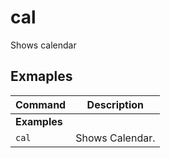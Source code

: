# cal

Shows calendar

## Exmaples 

| **Command**   | **Description**   |
| --------------|-------------------|
| **Examples** |
| `cal` | Shows Calendar. |